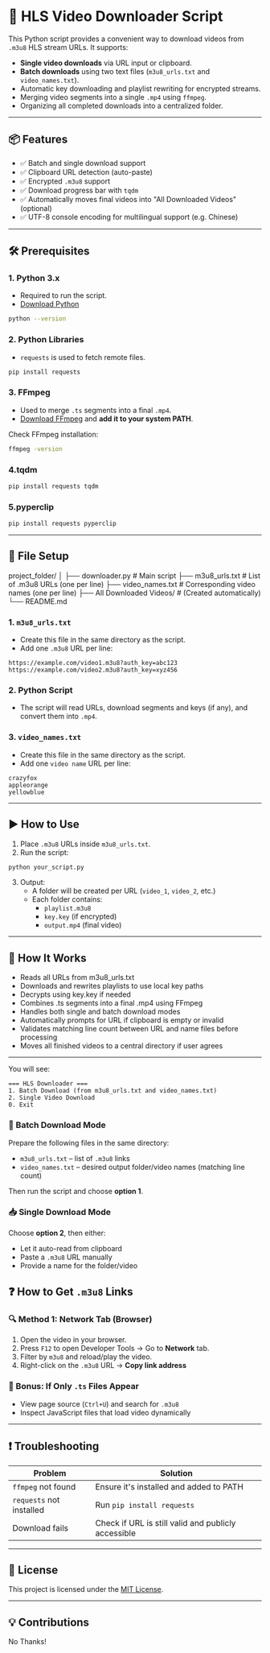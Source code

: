 # 🔹 HLS Video Downloader Script

This Python script provides a convenient way to download videos from `.m3u8` HLS stream URLs. It supports:

- **Single video downloads** via URL input or clipboard.
- **Batch downloads** using two text files (`m3u8_urls.txt` and `video_names.txt`).
- Automatic key downloading and playlist rewriting for encrypted streams.
- Merging video segments into a single `.mp4` using `ffmpeg`.
- Organizing all completed downloads into a centralized folder.

---

## 📦 Features

- ✅ Batch and single download support
- ✅ Clipboard URL detection (auto-paste)
- ✅ Encrypted `.m3u8` support
- ✅ Download progress bar with `tqdm`
- ✅ Automatically moves final videos into "All Downloaded Videos" (optional)
- ✅ UTF-8 console encoding for multilingual support (e.g. Chinese)

---

## 🛠 Prerequisites

### 1. Python 3.x
- Required to run the script.
- [Download Python](https://www.python.org/downloads/)
```bash
python --version
```

### 2. Python Libraries
- `requests` is used to fetch remote files.
```bash
pip install requests
```

### 3. FFmpeg
- Used to merge `.ts` segments into a final `.mp4`.
- [Download FFmpeg](https://ffmpeg.org/download.html) and **add it to your system PATH**.

Check FFmpeg installation:
```bash
ffmpeg -version
```
### 4.tqdm
```bash
pip install requests tqdm 
```
### 5.pyperclip
```bash
pip install requests pyperclip
```

---

## 📂 File Setup

project_folder/
│
├── downloader.py            # Main script
├── m3u8_urls.txt            # List of .m3u8 URLs (one per line)
├── video_names.txt          # Corresponding video names (one per line)
├── All Downloaded Videos/   # (Created automatically)
└── README.md

### 1. `m3u8_urls.txt`
- Create this file in the same directory as the script.
- Add one `.m3u8` URL per line:
```
https://example.com/video1.m3u8?auth_key=abc123
https://example.com/video2.m3u8?auth_key=xyz456
```

### 2. Python Script
- The script will read URLs, download segments and keys (if any), and convert them into `.mp4`.

### 3. `video_names.txt`
- Create this file in the same directory as the script.
- Add one `video name` URL per line:
```
crazyfox
appleorange
yellowblue
```

---

## ▶️ How to Use

1. Place `.m3u8` URLs inside `m3u8_urls.txt`.
2. Run the script:
```bash
python your_script.py
```
3. Output:
   - A folder will be created per URL (`video_1`, `video_2`, etc.)
   - Each folder contains:
     - `playlist.m3u8`
     - `key.key` (if encrypted)
     - `output.mp4` (final video)

---

## 🧠 How It Works

- Reads all URLs from m3u8_urls.txt
- Downloads and rewrites playlists to use local key paths
- Decrypts using key.key if needed
- Combines .ts segments into a final .mp4 using FFmpeg
- Handles both single and batch download modes
- Automatically prompts for URL if clipboard is empty or invalid
- Validates matching line count between URL and name files before processing
- Moves all finished videos to a central directory if user agrees


---

You will see:

```
=== HLS Downloader ===
1. Batch Download (from m3u8_urls.txt and video_names.txt)
2. Single Video Download
0. Exit
```

### 🧩 Batch Download Mode

Prepare the following files in the same directory:

- `m3u8_urls.txt` – list of `.m3u8` links
- `video_names.txt` – desired output folder/video names (matching line count)

Then run the script and choose **option 1**.

### 📥 Single Download Mode

Choose **option 2**, then either:

- Let it auto-read from clipboard
- Paste a `.m3u8` URL manually
- Provide a name for the folder/video


## ❓ How to Get `.m3u8` Links

### 🔍 Method 1: Network Tab (Browser)
1. Open the video in your browser.
2. Press `F12` to open Developer Tools → Go to **Network** tab.
3. Filter by `m3u8` and reload/play the video.
4. Right-click on the `.m3u8` URL → **Copy link address**

### 🎥 Bonus: If Only `.ts` Files Appear
- View page source (`Ctrl+U`) and search for `.m3u8`
- Inspect JavaScript files that load video dynamically

---

## ❗ Troubleshooting

| Problem                    | Solution                                                  |
|---------------------------|-----------------------------------------------------------|
| `ffmpeg` not found        | Ensure it's installed and added to PATH                  |
| `requests` not installed  | Run `pip install requests`                                |
| Download fails            | Check if URL is still valid and publicly accessible       |

---

## 📝 License

This project is licensed under the [MIT License](LICENSE).

---

## 💡 Contributions

No Thanks!
